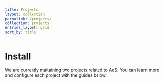 ```yaml
---
title: Projects
layout: collection
permalink: /projects/
collection: projects
entries_layout: grid
sort_by: title
---
```


# Install
We are currently maitaining two projects related to AeS.
You can learn more and configure each project with the guides below.